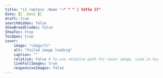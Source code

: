 ```yaml
---
title: "{{ replace .Name "-" " " | title }}"
date: {{ .Date }}
draft: true
searchHidden: false
ShowBreadCrumbs: false
ShowToc: true
TocOpen: true
cover:
    image: "<imgurl>"
    alt: "Failed image loading"
    caption: ""
    relative: false # To use relative path for cover image, used in hugo Page-bundles
    linkFullImages: true
    responsiveImages: false
---
```


